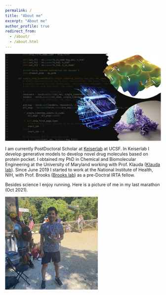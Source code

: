 ```yaml
---
permalink: /
title: "About me"
excerpt: "About me"
author_profile: true
redirect_from: 
  - /about/
  - /about.html
---
```

<img width='800' src='../images/pic.png'/>


I am currently PostDoctoral Scholar at [Keiserlab](https://keiserlab.org) at UCSF. In Keiserlab I develop generative models to develop novel drug molecules based on protein pocket. I obtained my PhD in Chemical and Biomolecular Engineering at the University of Maryland working with Prof. Klauda ([Klauda lab](https://terpconnect.umd.edu/~jbklauda/)). Since June 2019 I started to work at the National Institute of Health, NIH, with Prof. Brooks ([Brooks lab](https://www.lobos.nih.gov/cbs/)) as a pre-Doctral IRTA fellow.

Besides science I enjoy running. Here is a picture of me in my last marathon (Oct 2021). 

<img width='300' src='../images/running.png'/>
